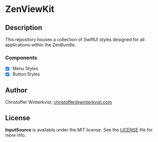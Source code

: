 # ZenViewKit

## Description

This repository houses a collection of SwiftUI styles designed for all applications within the ZenBundle.

### Components
- [x] Menu Styles
- [x] Button Styles

## Author

Christoffer Winterkvist, christoffer@winterkvist.com

## License

**InputSource** is available under the MIT license. See the [LICENSE](https://github.com/zenangst/ZenViewKit/blob/main/LICENSE.md) file for more info.

